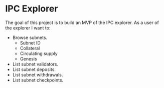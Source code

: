 # IPC Explorer

The goal of this project is to build an MVP of the IPC explorer.
As a user of the explorer I want to:

* Browse subnets.
    * Subnet ID
    * Collateral
    * Circulating supply
    * Genesis
* List subnet validators.
* List subnet deposits.
* List subnet withdrawals.
* List subnet checkpoints.
